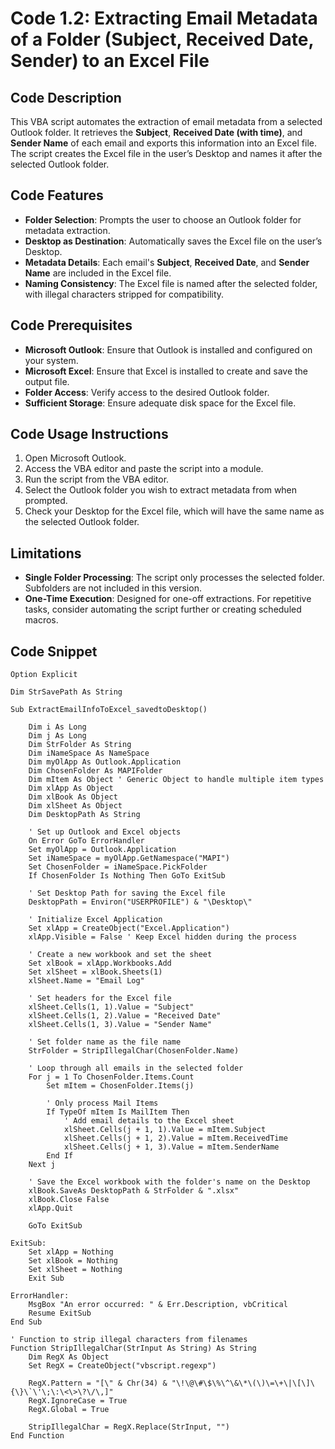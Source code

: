 # Code 1.2: Extracting Email Metadata of a Folder (Subject, Received Date, Sender) to an Excel File

## Code Description
This VBA script automates the extraction of email metadata from a selected Outlook folder. It retrieves the **Subject**, **Received Date (with time)**, and **Sender Name** of each email and exports this information into an Excel file. The script creates the Excel file in the user’s Desktop and names it after the selected Outlook folder.

## Code Features
- **Folder Selection**: Prompts the user to choose an Outlook folder for metadata extraction.
- **Desktop as Destination**: Automatically saves the Excel file on the user’s Desktop.
- **Metadata Details**: Each email's **Subject**, **Received Date**, and **Sender Name** are included in the Excel file.
- **Naming Consistency**: The Excel file is named after the selected folder, with illegal characters stripped for compatibility.

## Code Prerequisites
- **Microsoft Outlook**: Ensure that Outlook is installed and configured on your system.
- **Microsoft Excel**: Ensure that Excel is installed to create and save the output file.
- **Folder Access**: Verify access to the desired Outlook folder.
- **Sufficient Storage**: Ensure adequate disk space for the Excel file.

## Code Usage Instructions
1. Open Microsoft Outlook.
2. Access the VBA editor and paste the script into a module.
3. Run the script from the VBA editor.
4. Select the Outlook folder you wish to extract metadata from when prompted.
5. Check your Desktop for the Excel file, which will have the same name as the selected Outlook folder.

## Limitations
- **Single Folder Processing**: The script only processes the selected folder. Subfolders are not included in this version.
- **One-Time Execution**: Designed for one-off extractions. For repetitive tasks, consider automating the script further or creating scheduled macros.

## Code Snippet
```vba
Option Explicit

Dim StrSavePath As String

Sub ExtractEmailInfoToExcel_savedtoDesktop()

    Dim i As Long
    Dim j As Long
    Dim StrFolder As String
    Dim iNameSpace As NameSpace
    Dim myOlApp As Outlook.Application
    Dim ChosenFolder As MAPIFolder
    Dim mItem As Object ' Generic Object to handle multiple item types
    Dim xlApp As Object
    Dim xlBook As Object
    Dim xlSheet As Object
    Dim DesktopPath As String
    
    ' Set up Outlook and Excel objects
    On Error GoTo ErrorHandler
    Set myOlApp = Outlook.Application
    Set iNameSpace = myOlApp.GetNamespace("MAPI")
    Set ChosenFolder = iNameSpace.PickFolder
    If ChosenFolder Is Nothing Then GoTo ExitSub

    ' Set Desktop Path for saving the Excel file
    DesktopPath = Environ("USERPROFILE") & "\Desktop\"

    ' Initialize Excel Application
    Set xlApp = CreateObject("Excel.Application")
    xlApp.Visible = False ' Keep Excel hidden during the process
    
    ' Create a new workbook and set the sheet
    Set xlBook = xlApp.Workbooks.Add
    Set xlSheet = xlBook.Sheets(1)
    xlSheet.Name = "Email Log"

    ' Set headers for the Excel file
    xlSheet.Cells(1, 1).Value = "Subject"
    xlSheet.Cells(1, 2).Value = "Received Date"
    xlSheet.Cells(1, 3).Value = "Sender Name"
    
    ' Set folder name as the file name
    StrFolder = StripIllegalChar(ChosenFolder.Name)

    ' Loop through all emails in the selected folder
    For j = 1 To ChosenFolder.Items.Count
        Set mItem = ChosenFolder.Items(j)
        
        ' Only process Mail Items
        If TypeOf mItem Is MailItem Then
            ' Add email details to the Excel sheet
            xlSheet.Cells(j + 1, 1).Value = mItem.Subject
            xlSheet.Cells(j + 1, 2).Value = mItem.ReceivedTime
            xlSheet.Cells(j + 1, 3).Value = mItem.SenderName
        End If
    Next j

    ' Save the Excel workbook with the folder's name on the Desktop
    xlBook.SaveAs DesktopPath & StrFolder & ".xlsx"
    xlBook.Close False
    xlApp.Quit

    GoTo ExitSub

ExitSub:
    Set xlApp = Nothing
    Set xlBook = Nothing
    Set xlSheet = Nothing
    Exit Sub

ErrorHandler:
    MsgBox "An error occurred: " & Err.Description, vbCritical
    Resume ExitSub
End Sub

' Function to strip illegal characters from filenames
Function StripIllegalChar(StrInput As String) As String
    Dim RegX As Object
    Set RegX = CreateObject("vbscript.regexp")
    
    RegX.Pattern = "[\" & Chr(34) & "\!\@\#\$\%\^\&\*\(\)\=\+\|\[\]\{\}\`\'\;\:\<\>\?\/\,]"
    RegX.IgnoreCase = True
    RegX.Global = True
    
    StripIllegalChar = RegX.Replace(StrInput, "")
End Function
```
